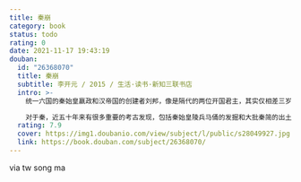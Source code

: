 ```yaml
---
title: 秦崩
category: book
status: todo
rating: 0
date: 2021-11-17 19:43:19
douban:
  id: "26368070"
  title: 秦崩
  subtitle: 李开元 / 2015 / 生活·读书·新知三联书店
  intro: >-
    统一六国的秦始皇嬴政和汉帝国的创建者刘邦，像是隔代的两位开国君主，其实仅相差三岁，他们都是从战国衰世走出来的同一代人。秦始皇驾崩时，刘邦四十七岁，从泗水亭长任上起兵反秦，开启了他的传奇大业。本书从指出人们的历史错觉入手，以历史学家最为引人入胜的方式，讲述秦帝国崩溃的经过，以及刘邦、项羽等英雄豪杰崛起的历程。

    对于秦，近五十年来有很多重要的考古发现，包括秦始皇陵兵马俑的发掘和大批秦简的出土，刷新了我们对秦帝国和秦始皇的认识。本书是第一部叙述体的史学作品，将史书的记载与文物简牍、实地考察相结合，全新讲述秦帝国的始末。
  rating: 7.9
  cover: https://img1.doubanio.com/view/subject/l/public/s28049927.jpg
  link: https://book.douban.com/subject/26368070/
---
```


via tw song ma 